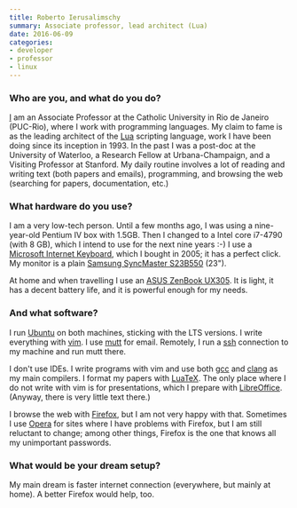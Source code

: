 ```yaml
---
title: Roberto Ierusalimschy
summary: Associate professor, lead architect (Lua)
date: 2016-06-09
categories:
- developer
- professor
- linux
---
```


### Who are you, and what do you do?

[I](http://www.inf.puc-rio.br/~roberto/ "Roberto's PUC-Rio page.") am an Associate Professor at the Catholic University in Rio de Janeiro (PUC-Rio), where I work with programming languages. My claim to fame is as the leading architect of the [Lua][] scripting language, work I have been doing since its inception in 1993. In the past I was a post-doc at the University of Waterloo, a Research Fellow at Urbana-Champaign, and a Visiting Professor at Stanford. My daily routine involves a lot of reading and writing text (both papers and emails), programming, and browsing the web (searching for papers, documentation, etc.)

### What hardware do you use?

I am a very low-tech person. Until a few months ago, I was using a nine-year-old Pentium IV box with 1.5GB. Then I changed to a Intel core i7-4790 (with 8 GB), which I intend to use for the next nine years :-) I use a [Microsoft Internet Keyboard][internet-keyboard], which I bought in 2005; it has a perfect click. My monitor is a plain [Samsung SyncMaster S23B550][syncmaster-s23b550v] (23").

At home and when travelling I use an [ASUS ZenBook UX305][zenbook-ux305]. It is light, it has a decent battery life, and it is powerful enough for my needs.

### And what software?

I run [Ubuntu][] on both machines, sticking with the LTS versions. I write everything with [vim][]. I use [mutt][] for email. Remotely, I run a [ssh][] connection to my machine and run mutt there.

I don't use IDEs. I write programs with vim and use both [gcc][] and [clang][] as my main compilers. I format my papers with [LuaTeX][]. The only place where I do not write with vim is for presentations, which I prepare with [LibreOffice][]. (Anyway, there is very little text there.)

I browse the web with [Firefox][], but I am not very happy with that. Sometimes I use [Opera][] for sites where I have problems with Firefox, but I am still reluctant to change; among other things, Firefox is the one that knows all my unimportant passwords.

### What would be your dream setup?

My main dream is faster internet connection (everywhere, but mainly at home). A better Firefox would help, too.

[clang]: http://clang.llvm.org/ "A C/C++ frontend for the LLVM compiler."
[firefox]: https://www.mozilla.org/en-US/firefox/new/ "A cross-platform open-source web browser."
[gcc]: http://gcc.gnu.org/ "Code compiler frontends."
[internet-keyboard]: https://www.amazon.com/Microsoft-Internet-Keyboard-PS-Interface/dp/B00002MZ8G "A keyboard."
[libreoffice]: https://www.libreoffice.org/ "A free, open-source productivity suit."
[lua]: http://www.lua.org/ "An interpreted scripting language."
[luatex]: http://www.luatex.org/ "A TeX-based typesetting system with Lua support."
[mutt]: http://www.mutt.org/ "A command-line email client."
[opera]: http://web.archive.org/web/20221227050003/https://www.opera.com/ "A cross-platform web browser."
[ssh]: https://en.wikipedia.org/wiki/Secure_Shell "A command-line tool for secure remote connections."
[syncmaster-s23b550v]: https://www.amazon.com/Samsung-S23B550V-23-Inch-LED-Lit-Monitor/dp/B007TO3EK8 "A 23 inch LCD screen."
[ubuntu]: https://www.ubuntu.com/ "A Unix distribution."
[vim]: https://www.vim.org/ "A command-line text editor."
[zenbook-ux305]: https://www.amazon.com/UX305-13-Inch-Laptop-PREVIOUS-MODEL/dp/B00SGS7ZH4 "A 13.3 inch PC laptop."
